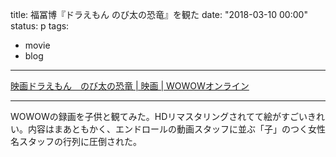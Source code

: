 title: 福冨博『ドラえもん のび太の恐竜』を観た
date: "2018-03-10 00:00"
status: p
tags:
- movie
- blog
---

[映画ドラえもん　のび太の恐竜 \| 映画 \| WOWOWオンライン](http://www.wowow.co.jp/detail/112335/-/01)

---

WOWOWの録画を子供と観てみた。HDリマスタリングされてて絵がすごいきれい。内容はまあともかく、エンドロールの動画スタッフに並ぶ「子」のつく女性名スタッフの行列に圧倒された。
